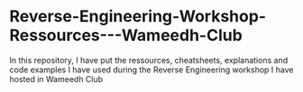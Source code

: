 # Reverse-Engineering-Workshop-Ressources---Wameedh-Club
In this repository, I have put the ressources, cheatsheets, explanations and code examples I have used during the Reverse Engineering workshop I have hosted in Wameedh Club
